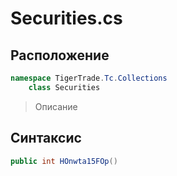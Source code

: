 
# Securities.cs
## Расположение
```csharp
namespace TigerTrade.Tc.Collections  
    class Securities
```

> Описание

## Синтаксис
```csharp
public int HOnwta15FOp()
```
